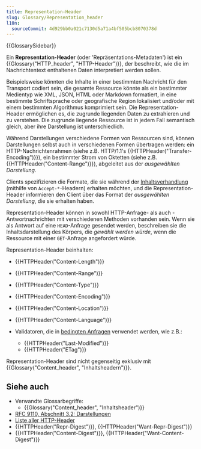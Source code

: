 ```yaml
---
title: Representation-Header
slug: Glossary/Representation_header
l10n:
  sourceCommit: 4d929bb0a021c7130d5a71a4bf505bcb8070378d
---
```


{{GlossarySidebar}}

Ein **Representation-Header** (oder 'Repräsentations-Metadaten') ist ein {{Glossary("HTTP_header", "HTTP-Header")}}, der beschreibt, wie die im Nachrichtentext enthaltenen Daten interpretiert werden sollen.

Beispielsweise könnten die Inhalte in einer bestimmten Nachricht für den Transport codiert sein, die gesamte Ressource könnte als ein bestimmter Medientyp wie XML, JSON, HTML oder Markdown formatiert, in eine bestimmte Schriftsprache oder geografische Region lokalisiert und/oder mit einem bestimmten Algorithmus komprimiert sein. Die Representation-Header ermöglichen es, die zugrunde liegenden Daten zu extrahieren und zu verstehen. Die zugrunde liegende Ressource ist in jedem Fall semantisch gleich, aber ihre Darstellung ist unterschiedlich.

Während Darstellungen verschiedene Formen von Ressourcen sind, können Darstellungen selbst auch in verschiedenen Formen übertragen werden: ein HTTP-Nachrichtenrahmen (siehe z.B. HTTP/1.1's {{HTTPHeader("Transfer-Encoding")}}), ein bestimmter Strom von Oktetten (siehe z.B. {{HTTPHeader("Content-Range")}}), abgeleitet aus der _ausgewählten Darstellung_.

Clients spezifizieren die Formate, die sie während der [Inhaltsverhandlung](/de/docs/Web/HTTP/Guides/Content_negotiation) (mithilfe von `Accept-*`-Headern) erhalten möchten, und die Representation-Header informieren den Client über das Format der _ausgewählten Darstellung_, die sie erhalten haben.

Representation-Header können in sowohl HTTP-Anfrage- als auch -Antwortnachrichten mit verschiedenen Methoden vorhanden sein. Wenn sie als Antwort auf eine `HEAD`-Anfrage gesendet werden, beschreiben sie die Inhaltsdarstellung des Körpers, die _gewählt werden würde_, wenn die Ressource mit einer `GET`-Anfrage angefordert würde.

Representation-Header beinhalten:

- {{HTTPHeader("Content-Length")}}
- {{HTTPHeader("Content-Range")}}
- {{HTTPHeader("Content-Type")}}
- {{HTTPHeader("Content-Encoding")}}
- {{HTTPHeader("Content-Location")}}
- {{HTTPHeader("Content-Language")}}

- Validatoren, die in [bedingten Anfragen](/de/docs/Web/HTTP/Guides/Conditional_requests) verwendet werden, wie z.B.:
  - {{HTTPHeader("Last-Modified")}}
  - {{HTTPHeader("ETag")}}

Representation-Header sind nicht gegenseitig exklusiv mit {{Glossary("Content_header", "Inhaltsheadern")}}.

## Siehe auch

- Verwandte Glossarbegriffe:
  - {{Glossary("Content_header", "Inhaltsheader")}}
- [RFC 9110, Abschnitt 3.2: Darstellungen](https://httpwg.org/specs/rfc9110.html#representations)
- [Liste aller HTTP-Header](/de/docs/Web/HTTP/Reference/Headers)
- {{HTTPHeader("Repr-Digest")}}, {{HTTPHeader("Want-Repr-Digest")}}
- {{HTTPHeader("Content-Digest")}}, {{HTTPHeader("Want-Content-Digest")}}

